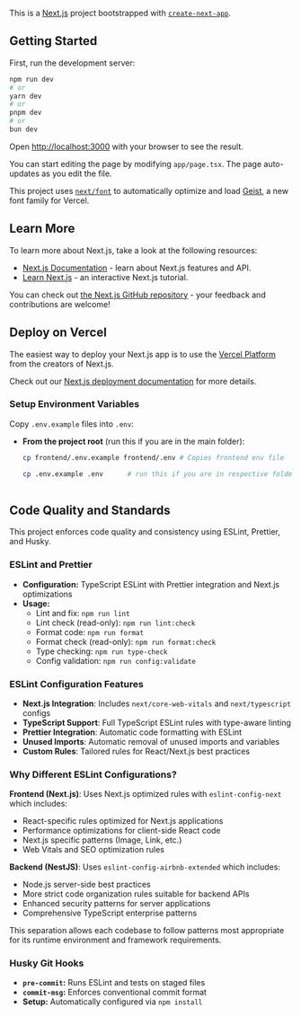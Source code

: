 This is a [Next.js](https://nextjs.org) project bootstrapped with [`create-next-app`](https://nextjs.org/docs/app/api-reference/cli/create-next-app).

## Getting Started

First, run the development server:

```bash
npm run dev
# or
yarn dev
# or
pnpm dev
# or
bun dev
```

Open [http://localhost:3000](http://localhost:3000) with your browser to see the result.

You can start editing the page by modifying `app/page.tsx`. The page auto-updates as you edit the file.

This project uses [`next/font`](https://nextjs.org/docs/app/building-your-application/optimizing/fonts) to automatically optimize and load [Geist](https://vercel.com/font), a new font family for Vercel.

## Learn More

To learn more about Next.js, take a look at the following resources:

- [Next.js Documentation](https://nextjs.org/docs) - learn about Next.js features and API.
- [Learn Next.js](https://nextjs.org/learn) - an interactive Next.js tutorial.

You can check out [the Next.js GitHub repository](https://github.com/vercel/next.js) - your feedback and contributions are welcome!

## Deploy on Vercel

The easiest way to deploy your Next.js app is to use the [Vercel Platform](https://vercel.com/new?utm_medium=default-template&filter=next.js&utm_source=create-next-app&utm_campaign=create-next-app-readme) from the creators of Next.js.

Check out our [Next.js deployment documentation](https://nextjs.org/docs/app/building-your-application/deploying) for more details.


### Setup Environment Variables

Copy `.env.example` files into `.env`:

- **From the project root** (run this if you are in the main folder):
  ```bash
  cp frontend/.env.example frontend/.env # Copies frontend env file

  cp .env.example .env      # run this if you are in respective folder
 

 ## Code Quality and Standards

This project enforces code quality and consistency using ESLint, Prettier, and Husky.

### ESLint and Prettier

- **Configuration:** TypeScript ESLint with Prettier integration and Next.js optimizations
- **Usage:**
  - Lint and fix: `npm run lint`
  - Lint check (read-only): `npm run lint:check`
  - Format code: `npm run format`
  - Format check (read-only): `npm run format:check`
  - Type checking: `npm run type-check`
  - Config validation: `npm run config:validate`

### ESLint Configuration Features

- **Next.js Integration**: Includes `next/core-web-vitals` and `next/typescript` configs
- **TypeScript Support**: Full TypeScript ESLint rules with type-aware linting  
- **Prettier Integration**: Automatic code formatting with ESLint
- **Unused Imports**: Automatic removal of unused imports and variables
- **Custom Rules**: Tailored rules for React/Next.js best practices

### Why Different ESLint Configurations?

**Frontend (Next.js)**: Uses Next.js optimized rules with `eslint-config-next` which includes:
- React-specific rules optimized for Next.js applications
- Performance optimizations for client-side React code
- Next.js specific patterns (Image, Link, etc.)
- Web Vitals and SEO optimization rules

**Backend (NestJS)**: Uses `eslint-config-airbnb-extended` which includes:
- Node.js server-side best practices
- More strict code organization rules suitable for backend APIs
- Enhanced security patterns for server applications
- Comprehensive TypeScript enterprise patterns

This separation allows each codebase to follow patterns most appropriate for its runtime environment and framework requirements.

### Husky Git Hooks

- **`pre-commit`:** Runs ESLint and tests on staged files
- **`commit-msg`:** Enforces conventional commit format
- **Setup:** Automatically configured via `npm install`